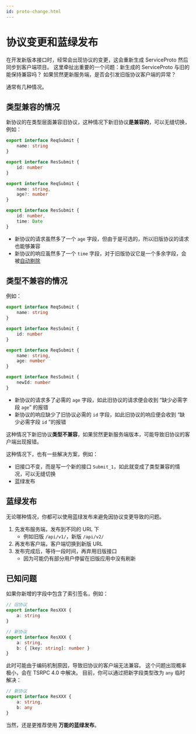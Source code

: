 ```yaml
---
id: proto-change.html
---
```


# 协议变更和蓝绿发布

在开发新版本接口时，经常会出现协议的变更，这会重新生成 ServiceProto 然后同步到客户端项目。
这里牵扯出重要的一个问题：新生成的 ServiceProto 与旧的能保持兼容吗？
如果贸然更新服务端，是否会引发旧版协议客户端的异常？

通常有几种情况。

## 类型兼容的情况

新协议的在类型层面兼容旧协议，这种情况下新旧协议**是兼容的**，可以无缝切换，例如：

```ts title="旧协议"
export interface ReqSubmit {
    name: string
}

export interface ResSubmit {
    id: number
}
```

```ts title="新协议"
export interface ReqSubmit {
    name: string,
    age?: number
}

export interface ResSubmit {
    id: number,
    time: Date
}
```

- 新协议的请求虽然多了一个 `age` 字段，但由于是可选的，所以旧版协议的请求也能够兼容
- 新协议的响应虽然多了一个 `time` 字段，对于旧版协议它是一个多余字段，会被[自动剔除](../../get-started/type-system.html#字段剔除)

## 类型不兼容的情况

例如：

```ts title="旧协议"
export interface ReqSubmit {
    name: string
}

export interface ResSubmit {
    id: number
}
```

```ts title="新协议"
export interface ReqSubmit {
    name: string,
    age: number
}

export interface ResSubmit {
    newId: number
}
```

- 新协议的请求多了必需的 `age` 字段，如此旧协议的请求便会收到 “缺少必需字段 `age`” 的报错
- 新协议的响应缺少了旧协议必需的 `id` 字段，如此旧协议的响应便会收到 “缺少必需字段 `id` ”的报错

这种情况下新旧协议**类型不兼容**，如果贸然更新服务端版本，可能导致旧协议的客户端出现报错。

这种情况下，也有一些解决方案，例如：

- 旧接口不变，而是写一个新的接口 `Submit_1`，如此就变成了类型兼容的情况，可以无缝切换
- 蓝绿发布

## 蓝绿发布

无论哪种情况，你都可以使用蓝绿发布来避免因协议变更导致的问题。

1. 先发布服务端，发布到不同的 URL 下
    - 例如旧版 `/api/v1/`，新版 `/api/v2/`
2. 再发布客户端，客户端切换到新版 URL
3. 发布完成后，等待一段时间，再弃用旧版接口
    - 因为可能仍有部分用户停留在旧版应用中没有刷新

## 已知问题
如果你新增的字段中包含了索引签名，例如：

```ts
// 旧协议
export interface ResXXX { 
    a: string
}

// 新协议
export interface ResXXX { 
    a: string,
    b: { [key: string]: number } 
}
```

此时可能由于编码机制原因，导致旧协议的客户端无法兼容。
这个问题出现概率极小，会在 TSRPC 4.0 中解决。
目前，你可以通过把新字段类型改为 `any` 临时解决：

```ts
// 新协议
export interface ResXXX { 
    a: string,
    b: any
}
```

当然，还是更推荐使用 **万能的蓝绿发布**。
